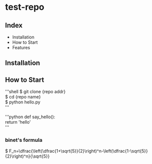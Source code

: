 # test-repo

## Index

- Installation
- How to Start
- Features

## Installation

## How to Start

'''shell
$ git clone {repo addr}  
$ cd {repo name}  
$ python hello.py  
'''

'''python
def say_hello():  
    return 'hello'  
'''

### binet's formula

$ F_n=\dfrac{\left(\dfrac{1+\sqrt{5}}{2}\right)^n-\left(\dfrac{1-\sqrt{5}}{2}\right)^n}{\sqrt{5}}

